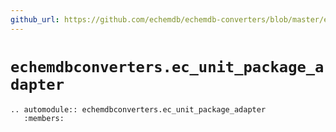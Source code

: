 ```yaml
---
github_url: https://github.com/echemdb/echemdb-converters/blob/master/echemdbconverters/ec_unit_package_adapter.py
---
```


# `echemdbconverters.ec_unit_package_adapter`
```{eval-rst}
.. automodule:: echemdbconverters.ec_unit_package_adapter
   :members:
```
